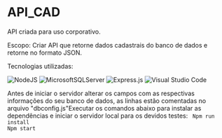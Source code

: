 # API_CAD

API criada para uso corporativo.

Escopo: Criar API que retorne dados cadastrais do banco de dados e retorne no formato JSON. 

Tecnologias utilizadas:

![NodeJS](https://img.shields.io/badge/node.js-6DA55F?style=for-the-badge&logo=node.js&logoColor=white) ![MicrosoftSQLServer](https://img.shields.io/badge/Microsoft%20SQL%20Server-CC2927?style=for-the-badge&logo=microsoft%20sql%20server&logoColor=white) ![Express.js](https://img.shields.io/badge/express.js-%23404d59.svg?style=for-the-badge&logo=express&logoColor=%2361DAFB) ![Visual Studio Code](https://img.shields.io/badge/Visual%20Studio%20Code-0078d7.svg?style=for-the-badge&logo=visual-studio-code&logoColor=white)

Antes de iniciar o servidor alterar os campos com as respectivas informações do seu banco de dados, as linhas estão comentadas no arquivo "dbconfig.js"Executar os comandos abaixo para instalar as dependências e iniciar o servidor local para os devidos testes:
<code>
Npm run install
Npm start
</code>





